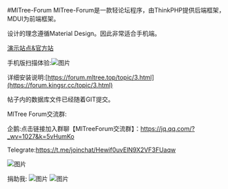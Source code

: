 #MlTree-Forum
MlTree-Forum是一款轻论坛程序，由ThinkPHP提供后端框架，MDUI为前端框架。

设计的理念遵循Material Design。因此非常适合手机端。

[演示站点&官方站](https://forum.kingsr.cc)

手机版扫描体验:![图片](https://dn-coding-net-production-static.qbox.me/42e6792e-ee6f-4a16-9491-4a4fac5e48cd.png)

详细安装说明:[https://forum.mltree.top/topic/3.html](https://forum.kingsr.cc/topic/3.html)

帖子内的数据库文件已经随着GIT提交。

MlTree Forum交流群:

企鹅:点击链接加入群聊【MlTreeForum交流群】：https://jq.qq.com/?_wv=1027&k=5vHumKo

Telegrate:https://t.me/joinchat/Hewif0uvElN9X2VF3FUaqw

![图片](https://dn-coding-net-production-static.qbox.me/80da3b02-750b-4940-a475-2e784f0a3886.jpg)

捐助我:
![图片](https://dn-coding-net-production-static.qbox.me/56d0ba7d-4881-4719-bc57-9cb50973e47c.jpg)
![图片](https://dn-coding-net-production-static.qbox.me/70c51181-537a-4974-ba29-4b67119ebfc3.png)